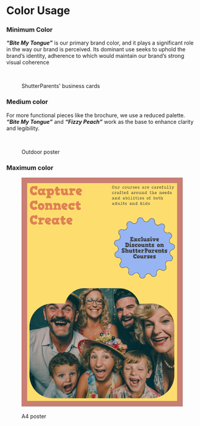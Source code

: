 # Color Usage

### Minimum Color

_**“Bite My Tongue”**_ is our primary brand color, and it plays a significant role in the way our brand is perceived. Its dominant use seeks to uphold the brand’s identity, adherence to which would maintain our brand’s strong visual coherence

<figure><img src="../.gitbook/assets/Free Textured Business Card PSD Mockup@2x.png" alt=""><figcaption><p>ShutterParents' business cards</p></figcaption></figure>

### Medium color

For more functional pieces like the brochure, we use a reduced palette. _**“Bite My Tongue”**_ and _**“Fizzy Peach”**_ work as the base to enhance clarity and legibility.

<figure><img src="../.gitbook/assets/Poster_Frame_Mockup@2x.png" alt=""><figcaption><p>Outdoor poster</p></figcaption></figure>

### Maximum color

<div align="left">

<figure><img src="../.gitbook/assets/maximum color.png" alt=""><figcaption><p>A4 poster</p></figcaption></figure>

</div>
